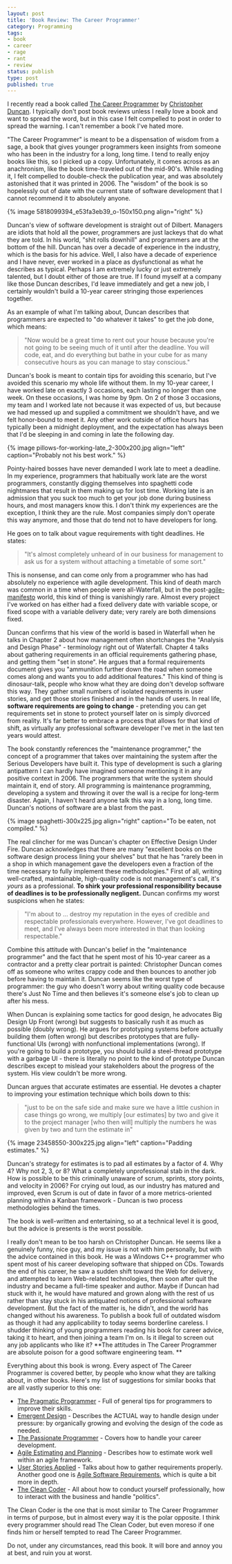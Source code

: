 ```yaml
---
layout: post
title: 'Book Review: The Career Programmer'
category: Programming
tags:
- book
- career
- rage
- rant
- review
status: publish
type: post
published: true
---
```

I recently read a book called [The Career Programmer](http://www.amazon.com/The-Career-Programmer-Guerilla-Imperfect/dp/1590596242") by [Christopher Duncan](http://christopherduncan.com/").  I typically don't post book reviews unless I really love a book and want to spread the word, but in this case I felt compelled to post in order to spread the warning.  I can't remember a book I've hated more.

"The Career Programmer" is meant to be a dispensation of wisdom from a sage, a book that gives younger programmers keen insights from someone who has been in the industry for a long, long time.  I tend to really enjoy books like this, so I picked up a copy.  Unfortunately, it comes across as an anachronism, like the book time-traveled out of the mid-90's. While reading it, I felt compelled to double-check the publication year, and was absolutely astonished that it was printed in 2006. The "wisdom" of the book is so hopelessly out of date with the current state of software development that I cannot recommend it to absolutely anyone.

{% image 5818099394_e53fa3eb39_o-150x150.png align="right" %}

Duncan's view of software development is straight out of Dilbert. Managers are idiots that hold all the power, programmers are just lackeys that do what they are told. In his world, "shit rolls downhill" and programmers are at the bottom of the hill. Duncan has over a decade of experience in the industry, which is the basis for his advice. Well, I also have a decade of experience and I have never, ever worked in a place as dysfunctional as what he describes as typical. Perhaps I am extremely lucky or just extremely talented, but I doubt either of those are true.  If I found myself at a company like those Duncan describes, I'd leave immediately and get a new job, I certainly wouldn't build a 10-year career stringing those experiences together.

As an example of what I'm talking about, Duncan describes that programmers are expected to "do whatever it takes" to get the job done, which means:

 > "Now would be a great time to rent out your house because you're not going to be seeing much of it until after the deadline. You will code, eat, and do everything but bathe in your cube for as many consecutive hours as you can manage to stay conscious." 

Duncan's book is meant to contain tips for avoiding this scenario, but I've avoided this scenario my whole life without them.  In my 10-year career, I have worked late on exactly 3 occasions, each lasting no longer than one week. On these occasions, I was home by 9pm. On 2 of those 3 occasions, my team and I worked late not because it was expected of us, but because we had messed up and supplied a commitment we shouldn't have, and we felt honor-bound to meet it. Any other work outside of office hours has typically been a midnight deployment, and the expectation has always been that I'd be sleeping in and coming in late the following day. 

{% image pillows-for-working-late_2-300x200.jpg align="left" caption="Probably not his best work." %}

Pointy-haired bosses have never demanded I work late to meet a deadline. In my experience, programmers that habitually work late are the worst programmers, constantly digging themselves into spaghetti code nightmares that result in them making up for lost time.  Working late is an admission that you suck too much to get your job done during business hours, and most managers know this. I don't think my experiences are the exception, I think they are the rule.  Most companies simply don't operate this way anymore, and those that do tend not to have developers for long.  

He goes on to talk about vague requirements with tight deadlines. He states:

 > "It's almost completely unheard of in our business for management to ask us for a system without attaching a timetable of some sort." 

This is nonsense, and can come only from a programmer who has had absolutely no experience with agile development. This kind of death march was common in a time when people were all-Waterfall, but in the post-[agile-manifesto](http://agilemanifesto.org/") world, this kind of thing is vanishingly rare. Almost every project I've worked on has either had a fixed delivery date with variable scope, or fixed scope with a variable delivery date; very rarely are both dimensions fixed.

Duncan confirms that his view of the world is based in Waterfall when he talks in Chapter 2 about how management often shortchanges the "Analysis and Design Phase" - terminology right out of Waterfall. Chapter 4 talks about gathering requirements in an official requirements gathering phase, and getting them "set in stone". He argues that a formal requirements document gives you "ammunition further down the road when someone comes along and wants you to add additional features." This kind of thing is dinosaur-talk, people who know what they are doing don't develop software this way.  They gather small numbers of isolated requirements in user stories, and get those stories finished and in the hands of users.  In real life, **software requirements are going to change** - pretending you can get requirements set in stone to protect yourself later on is simply divorced from reality. It's far better to embrace a process that allows for that kind of shift, as virtually any professional software developer I've met in the last ten years would attest.

The book constantly references the "maintenance programmer," the concept of a programmer that takes over maintaining the system after the Serious Developers have built it. This type of development is such a glaring antipattern I can hardly have imagined someone mentioning it in any positive context in 2006. The programmers that write the system should maintain it, end of story. All programming is maintenance programming, developing a system and throwing it over the wall is a recipe for long-term disaster.  Again, I haven't heard anyone talk this way in a long, long time.  Duncan's notions of software are a blast from the past.

{% image spaghetti-300x225.jpg align="right" caption="To be eaten, not compiled." %}

The real clincher for me was Duncan's chapter on Effective Design Under Fire. Duncan acknowledges that there are many "excellent books on the software design process lining your shelves" but that he has "rarely been in a shop in which management gave the developers even a fraction of the time necessary to fully implement these methodologies." First of all, writing well-crafted, maintainable, high-quality code is not management's call, it's _yours_ as a professional. **To shirk your professional responsibility because of deadlines is to be professionally negligent.** Duncan confirms my worst suspicions when he states:

 > "I'm about to ... destroy my reputation in the eyes of credible and respectable professionals everywhere. However, I've got deadlines to meet, and I've always been more interested in that than looking respectable."

Combine this attitude with Duncan's belief in the "maintenance programmer" and the fact that he spent most of his 10-year career as a contractor and a pretty clear portrait is painted: Christopher Duncan comes off as someone who writes crappy code and then bounces to another job before having to maintain it. Duncan seems like the worst type of programmer: the guy who doesn't worry about writing quality code because there's Just No Time and then believes it's someone else's job to clean up after his mess.

When Duncan is explaining some tactics for good design, he advocates Big Design Up Front (wrong) but suggests to basically rush it as much as possible (doubly wrong). He argues for prototyping systems before actually building them (often wrong) but describes prototypes that are fully-functional UIs (wrong) with nonfunctional implementations (wrong). If you're going to build a prototype, you should build a steel-thread prototype with a garbage UI - there is literally no point to the kind of prototype Duncan describes except to mislead your stakeholders about the progress of the system. His view couldn't be more wrong.

Duncan argues that accurate estimates are essential. He devotes a chapter to improving your estimation technique which boils down to this:

 > "just to be on the safe side and make sure we have a little cushion in case things go wrong, we multiply [our estimates] by two and give it to the project manager [who then will] multiply the numbers he was given by two and turn the estimate in"

{% image 23458550-300x225.jpg align="left" caption="Padding estimates." %}

Duncan's strategy for estimates is to pad all estimates by a factor of 4. Why 4? Why not 2, 3, or 8? What a completely unprofessional stab in the dark. How is possible to be this criminally unaware of scrum, sprints, story points, and velocity in 2006? For crying out loud, as our industry has matured and improved, even Scrum is out of date in favor of a more metrics-oriented planning within a Kanban framework - Duncan is two process methodologies behind the times.

The book is well-written and entertaining, so at a technical level it is good, but the advice is presents is the worst possible.

I really don't mean to be too harsh on Christopher Duncan. He seems like a genuinely funny, nice guy, and my issue is not with him personally, but with the advice contained in this book.  He was a Windows C++ programmer who spent most of his career developing software that shipped on CDs. Towards the end of his career, he saw a sudden shift toward the Web for delivery, and attempted to learn Web-related technologies, then soon after quit the industry and became a full-time speaker and author. Maybe if Duncan had stuck with it, he would have matured and grown along with the rest of us rather than stay stuck in his antiquated notions of professional software development. But the fact of the matter is, he didn't, and the world has changed without his awareness. To publish a book full of outdated wisdom as though it had any applicability to today seems borderline careless. I shudder thinking of young programmers reading his book for career advice, taking it to heart, and then joining a team I'm on. Is it illegal to screen out any job applicants who like it?  **The attitudes in The Career Programmer are absolute poison for a good software engineering team. **

Everything about this book is wrong.  Every aspect of The Career Programmer is covered better, by people who know what they are talking about, in other books.  Here's my list of suggestions for similar books that are all vastly superior to this one:

 * [The Pragmatic Programmer](http://www.amazon.com/The-Pragmatic-Programmer-Journeyman-Master/dp/020161622X") - Full of general tips for programmers to improve their skills.
 * [Emergent Design](http://www.amazon.com/Emergent-Design-Evolutionary-Professional-Development/dp/0321509366") - Describes the ACTUAL way to handle design under pressure: by organically growing and evolving the design of the code as needed.
 * [The Passionate Programmer](http://www.amazon.com/Passionate-Programmer-Remarkable-Development-Pragmatic/dp/1934356344/") - Covers how to handle your career development.
 * [Agile Estimating and Planning](http://www.amazon.com/Agile-Estimating-Planning-Mike-Cohn/dp/0131479415") - Describes how to estimate work well within an agile framework.
 * [User Stories Applied](http://www.amazon.com/User-Stories-Applied-Software-Development/dp/0321205685") - Talks about how to gather requirements properly.  Another good one is [Agile Software Requirements](http://www.amazon.com/Agile-Software-Requirements-Enterprise-Development/dp/0321635841"), which is quite a bit more in depth.
 * [The Clean Coder](http://www.amazon.com/Clean-Coder-Conduct-Professional-Programmers/dp/0137081073") - All about how to conduct yourself professionally, how to interact with the business and handle "politics". 

The Clean Coder is the one that is most similar to The Career Programmer in terms of purpose, but in almost every way it is the polar opposite.  I think every programmer should read The Clean Coder, but even moreso if one finds him or herself tempted to read The Career Programmer.

Do not, under any circumstances, read this book. It will bore and annoy you at best, and ruin you at worst. 